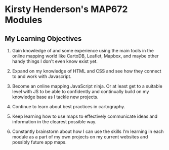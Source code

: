 # Kirsty Henderson's MAP672 Modules

## My Learning Objectives

1. Gain knowledge of and some experience using the main tools in the online mapping world like CartoDB, Leaflet, Mapbox, and maybe other handy things I don't even know exist yet.

2. Expand on my knowledge of HTML and CSS and see how they connect to and work with Javascript.

3. Become an online mapping JavaScript ninja. Or at least get to a suitable level with JS to be able to confidently and continually build on my knowledge base as I tackle new projects.

4. Continue to learn about best practices in cartography.

5. Keep learning how to use maps to effectively communicate ideas and information in the clearest possible way.

6. Constantly brainstorm about how I can use the skills I'm learning in each module as a part of my own projects on my current websites and possibly future app maps.